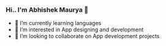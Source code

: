 ### Hi.. I'm Abhishek Maurya 👋


* 🌱 I’m currently learning languages
* 👀 I’m interested in App designing and development
* 💞️ I’m looking to collaborate on App development projects


